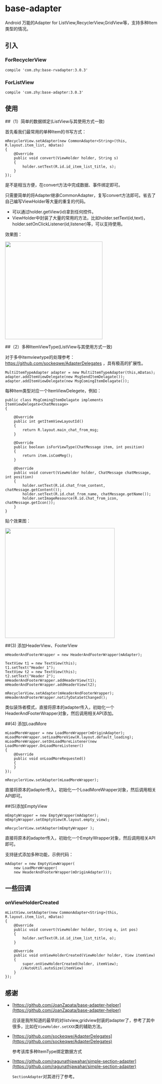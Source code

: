 # base-adapter
Android 万能的Adapter for ListView,RecyclerView,GridView等，支持多种Item类型的情况。
## 引入

### ForRecyclerView

```
compile 'com.zhy:base-rvadapter:3.0.3'
```

### ForListView

```
compile 'com.zhy:base-adapter:3.0.3'
```


## 使用

##（1）简单的数据绑定(ListView与其使用方式一致)

首先看我们最常用的单种Item的书写方式：

```
mRecyclerView.setAdapter(new CommonAdapter<String>(this, R.layout.item_list, mDatas)
{
    @Override
    public void convert(ViewHolder holder, String s)
    {
        holder.setText(R.id.id_item_list_title, s);
    }
});
```
是不是相当方便，在convert方法中完成数据、事件绑定即可。


只需要简单的将Adapter继承CommonAdapter，复写convert方法即可。省去了自己编写ViewHolder等大量的重复的代码。

* 可以通过holder.getView(id)拿到任何控件。
* ViewHolder中封装了大量的常用的方法，比如holder.setText(id,text)，holder.setOnClickListener(id,listener)等，可以支持使用。

效果图：

<img src="screenshot/single.png" width="320px"/>

##（2）多种ItemViewType(ListView与其使用方式一致)

对于多中itemviewtype的处理参考：https://github.com/sockeqwe/AdapterDelegates ，具有极高的扩展性。


```
MultiItemTypeAdapter adapter = new MultiItemTypeAdapter(this,mDatas);
adapter.addItemViewDelegate(new MsgSendItemDelagate());
adapter.addItemViewDelegate(new MsgComingItemDelagate());
```

每种Item类型对应一个ItemViewDelegete，例如：

```
public class MsgComingItemDelagate implements ItemViewDelegate<ChatMessage>
{

    @Override
    public int getItemViewLayoutId()
    {
        return R.layout.main_chat_from_msg;
    }

    @Override
    public boolean isForViewType(ChatMessage item, int position)
    {
        return item.isComMeg();
    }

    @Override
    public void convert(ViewHolder holder, ChatMessage chatMessage, int position)
    {
        holder.setText(R.id.chat_from_content, chatMessage.getContent());
        holder.setText(R.id.chat_from_name, chatMessage.getName());
        holder.setImageResource(R.id.chat_from_icon, chatMessage.getIcon());
    }
}
```

贴个效果图：

<img src="screenshot/rvadapter_01.png" width="360px"/>




##(3) 添加HeaderView、FooterView

```
mHeaderAndFooterWrapper = new HeaderAndFooterWrapper(mAdapter);

TextView t1 = new TextView(this);
t1.setText("Header 1");
TextView t2 = new TextView(this);
t2.setText("Header 2");
mHeaderAndFooterWrapper.addHeaderView(t1);
mHeaderAndFooterWrapper.addHeaderView(t2);

mRecyclerView.setAdapter(mHeaderAndFooterWrapper);
mHeaderAndFooterWrapper.notifyDataSetChanged();
```

类似装饰者模式，直接将原本的adapter传入，初始化一个HeaderAndFooterWrapper对象，然后调用相关API添加。

##(4) 添加LoadMore

```
mLoadMoreWrapper = new LoadMoreWrapper(mOriginAdapter);
mLoadMoreWrapper.setLoadMoreView(R.layout.default_loading);
mLoadMoreWrapper.setOnLoadMoreListener(new LoadMoreWrapper.OnLoadMoreListener()
{
    @Override
    public void onLoadMoreRequested()
    {
    }
});

mRecyclerView.setAdapter(mLoadMoreWrapper);

```
直接将原本的adapter传入，初始化一个LoadMoreWrapper对象，然后调用相关API即可。

##(5)添加EmptyView

```
mEmptyWrapper = new EmptyWrapper(mAdapter);
mEmptyWrapper.setEmptyView(R.layout.empty_view);

mRecyclerView.setAdapter(mEmptyWrapper );

```

直接将原本的adapter传入，初始化一个EmptyWrapper对象，然后调用相关API即可。


支持链式添加多种功能，示例代码：

```
mAdapter = new EmptyViewWrapper(
	new LoadMoreWrapper(
	new HeaderAndFooterWrapper(mOriginAdapter)));
```


## 一些回调

### onViewHolderCreated

```
mListView.setAdapter(new CommonAdapter<String>(this, R.layout.item_list, mDatas)
{
    @Override
    public void convert(ViewHolder holder, String o, int pos)
    {
        holder.setText(R.id.id_item_list_title, o);
    }

    @Override
    public void onViewHolderCreated(ViewHolder holder, View itemView)
    {
        super.onViewHolderCreated(holder, itemView);
       //AutoUtil.autoSize(itemView)
    }
});
```


## 感谢


* [https://github.com/JoanZapata/base-adapter-helper](https://github.com/JoanZapata/base-adapter-helper)

    应该是我所知道的最早的对listview,gridview封装的adapter了，参考了其中很多，比如在`ViewHolder.setXXX`类的辅助方法。

* [https://github.com/sockeqwe/AdapterDelegates](https://github.com/sockeqwe/AdapterDelegates)
	
	参考该库多种ItemType绑定数据方式

* [https://github.com/ragunathjawahar/simple-section-adapter](https://github.com/ragunathjawahar/simple-section-adapter)

    `SectionAdapter`对其进行了参考。


